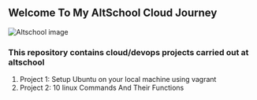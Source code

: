 ## Welcome To My AltSchool Cloud Journey
![Altschool image](https://th.bing.com/th/id/R.a013db689ed5964083103121c08df942?rik=IwgKH2WFnoRMVA&pid=ImgRaw&r=0)
### This repository contains cloud/devops projects carried out at altschool
1. Project 1: Setup Ubuntu on your local machine using vagrant
2. Project 2: 10 linux Commands And Their Functions

